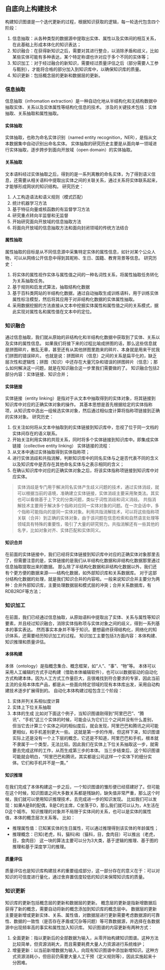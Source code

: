 ## 自底向上构建技术
构建知识图谱是一个迭代更新的过程，根据知识获取的逻辑，每一轮迭代包含四个阶段：
1. 信息抽取：从各种类型的数据源中提取出实体、属性以及实体间的相互关系，在此基础上形成本体化的知识表达；
2. 知识融合：在获得新知识之后，需要对其进行整合，以消除矛盾和歧义，比如某些实体可能有多种表达，某个特定称谓也许对应于多个不同的实体等；
3. 知识加工：对于经过融合的新知识，需要经过质量评估之后（部分需要人工参与甄别），才能将合格的部分加入到知识库中，以确保知识库的质量。
4. 知识更新：包括概念层的更新和数据层的更新。

### 信息抽取
信息抽取（infromation extraction）是一种自动化地从半结构化和无结构数据中抽取实体、关系以及实体属性等结构化信息的技术。
涉及的关键技术包括：实体抽取、关系抽取和属性抽取。

#### 实体抽取
实体抽取，也称为命名实体识别（named entity recognition，NER），是指从文本数据集中自动识别出命名实体。
实体抽取的研究历史主要是从面向单一领域进行实体抽取，逐步跨步到面向开放域（open domain）的实体抽取。

#### 关系抽取
文本语料经过实体抽取之后，得到的是一系列离散的命名实体，为了得到语义信息，还需要从相关语料中提取出实体之间的关联关系，通过关系将实体联系起来，才能够形成网状的知识结构。
研究历史：
1. 人工构造语法和语义规则（模式匹配）
2. 统计机器学习方法
3. 基于特征向量或核函数的有监督学习方法
4. 研究重点转向半监督和无监督
5. 开始研究面向开放域的信息抽取方法
6. 将面向开放域的信息抽取方法和面向封闭领域的传统方法结合

#### 属性抽取
属性抽取的目标是从不同信息源中采集特定实体的属性信息，如针对某个公众人物，可以从网络公开信息中得到其昵称、生日、国籍、教育背景等信息。
研究历史：
1. 将实体的属性视作实体与属性值之间的一种名词性关系，将属性抽取任务转化为关系抽取任务。
2. 基于规则和启发式算法，抽取结构化数据
3. 基于百科类网站的半结构化数据，通过自动抽取生成训练语料，用于训练实体属性标注模型，然后将其应用于对非结构化数据的实体属性抽取。
4. 采用数据挖掘的方法直接从文本中挖掘实体属性和属性值之间的关系模式，据此实现对属性名和属性值在文本中的定位。

### 知识融合
通过信息抽取，我们就从原始的非结构化和半结构化数据中获取到了实体、关系以及实体的属性信息。
如果我们将接下来的过程比喻成拼图的话，那么这些信息就是拼图碎片，散乱无章，甚至还有从其他拼图里跑来的碎片、本身就是用来干扰我们拼图的错误碎片。
也就是说：拼图碎片（信息）之间的关系是扁平化的，缺乏层次性和逻辑性；拼图（知识）中还存在大量冗杂和错误的拼图碎片（信息）；那么如何解决这一问题，就是在知识融合这一步里我们需要做的了。
知识融合包括2部分内容：实体链接、知识合并；

#### 实体链接
实体链接（entity linking）是指对于从文本中抽取得到的实体对象，将其链接到知识库中对应的正确实体对象的操作。
其基本思想是首先根据给定的实体指称项，从知识库中选出一组候选实体对象，然后通过相似度计算将指称项链接到正确的实体对象。
研究历史：
1. 仅关注如何将从文本中抽取到的实体链接到知识库中，忽视了位于同一文档的实体间存在的语义联系。
2. 开始关注利用实体的共现关系，同时将多个实体链接到知识库中。即集成实体链接（collective entity linking）
实体链接的流程：
1. 从文本中通过实体抽取得到实体指称项；
2. 进行实体消歧和共指消解，判断知识库中的同名实体与之是否代表不同的含义以及知识库中是否存在其他命名实体与之表示相同的含义；
3. 在确认知识库中对应的正确实体对象之后，将该实体指称项链接到知识库中对应实体。
> 实体消歧是专门用于解决同名实体产生歧义问题的技术，通过实体消歧，就可以根据当前的语境，准确建立实体链接，实体消歧主要采用聚类法。其实也可以看做基于上下文的分类问题，类似于词性消歧和词义消歧。
> 共指消解技术主要用于解决多个指称对应同一实体对象的问题。在一次会话中，多个指称可能指向的是同一实体对象。利用共指消解技术，可以将这些指称项关联（合并）到正确的实体对象，由于该问题在信息检索和自然语言处理等领域具有特殊的重要性，吸引了大量的研究努力。共指消解还有一些其他的名字，比如对象对齐、实体匹配和实体同义。

#### 知识合并
在前面的实体链接中，我们已经将实体链接到知识库中对应的正确实体对象那里去了，但需要注意的是，实体链接的是我们从半结构化数据和非结构化数据那里通过信息抽取提取出来的数据。
那么除了半结构化数据和非结构化数据以外，我们还有个更方便的数据来源——结构化数据，如外部知识库和关系数据库。
对于这部分结构化数据的处理，就是我们知识合并的内容啦。一般来说知识合并主要分为两种：合并外部知识库，主要处理数据层和模式层的冲突；合并关系数据库，有RDB2RDF等方法；

### 知识加工
在前面，我们已经通过信息抽取，从原始语料中提取出了实体、关系与属性等知识要素，并且经过知识融合，消除实体指称项与实体对象之间的歧义，得到一系列基本的事实表达。
然而事实本身并不等于知识。要想最终获得结构化，网络化的知识体系，还需要经历知识加工的过程。
知识加工主要包括3方面内容：本体构建、知识推理和质量评估。

#### 本体构建
本体（ontology）是指概念集合、概念框架，如“人”、“事”、“物”等。
本体可以采用人工编辑的方式手动构建（借助本体编辑软件），也可以以数据驱动的自动化方式构建本体。因为人工方式工作量巨大，且很难找到符合要求的专家，因此当前主流的全局本体库产品，都是从一些面向特定领域的现有本体库出发，采用自动构建技术逐步扩展得到的。
自动化本体构建过程包含三个阶段：
1. 实体并列关系相似度计算
2. 实体上下位关系抽取
3. 本体的生成
比如对下面这个例子，当知识图谱刚得到“阿里巴巴”、“腾讯”、“手机”这三个实体的时候，可能会认为它们三个之间并没有什么差别，但当它去计算三个实体之间的相似度后，就会发现，阿里巴巴和腾讯之间可能更相似，和手机差别更大一些。
这就是第一步的作用，但这样下来，知识图谱实际上还是没有一个上下层的概念，它还是不知道，阿里巴巴和手机，根本就不隶属于一个类型，无法比较。因此我们在实体上下位关系抽取这一步，就需要去完成这样的工作，从而生成第三步的本体。
当三步结束后，这个知识图谱可能就会明白，“阿里巴巴和腾讯，其实都是公司这样一个实体下的细分实体。它们和手机并不是一类。”

#### 知识推理
在我们完成了本体构建这一步之后，一个知识图谱的雏形便已经搭建好了。但可能在这个时候，知识图谱之间大多数关系都是残缺的，缺失值非常严重，那么这个时候，我们就可以使用知识推理技术，去完成进一步的知识发现。
比如我们可以发现：如果A是B的配偶，B是C的主席，C坐落于D，那么我们就可以认为，A生活在D这个城市。
知识推理的对象并不局限于实体间的关系，也可以是实体的属性值，本体的概念层次关系等。
比如：
* 推理属性值：已知某实体的生日属性，可以通过推理得到该实体的年龄属性；
* 推理概念：已知(老虎，科，猫科)和（猫科，目，食肉目）可以推出（老虎，目，食肉目）
这一块的算法主要可以分为3大类，基于逻辑的推理、基于图的推理和基于深度学习的推理。

#### 质量评估
质量评估也是知识库构建技术的重要组成部分，这一部分存在的意义在于：可以对知识的可信度进行量化，通过舍弃置信度较低的知识来保障知识库的质量。

### 知识更新
知识库的更新包括概念层的更新和数据层的更新。
概念层的更新是指新增数据后获得了新的概念，需要自动将新的概念添加到知识库的概念层中。
数据层的更新主要是新增或更新实体、关系、属性值，对数据层进行更新需要考虑数据源的可靠性、数据的一致性（是否存在矛盾或冗杂等问题）等可靠数据源，并选择在各数据源中出现频率高的事实和属性加入知识库。
知识图谱的内容更新有两种方式：
1. 全面更新：指以更新后的全部数据为输入，从零开始构建知识图谱。这种方法比较简单，但资源消耗大，而且需要耗费大量人力资源进行系统维护；
2. 增量更新：以当前新增数据为输入，向现有知识图谱中添加新增知识。这种方式资源消耗小，但目前仍需要大量人工干预（定义规则等），因此实施起来十分困难。
